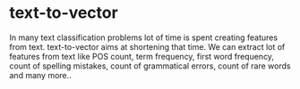 # text-to-vector
In many text classification problems lot of time is spent creating features from text. text-to-vector aims at shortening that time. We can extract lot of features from text like POS count, term frequency, first word frequency,  count of spelling mistakes, count of grammatical errors, count of rare words and many more..
